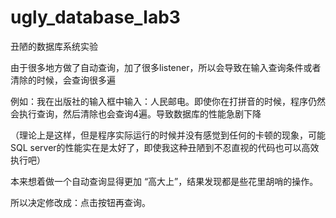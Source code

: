 # ugly_database_lab3
丑陋的数据库系统实验

由于很多地方做了自动查询，加了很多listener，所以会导致在输入查询条件或者清除的时候，会查询很多遍

例如：我在出版社的输入框中输入：人民邮电。即使你在打拼音的时候，程序仍然会执行查询，然后清除也会查询4遍。导致数据库的性能急剧下降

（理论上是这样，但是程序实际运行的时候并没有感觉到任何的卡顿的现象，可能SQL server的性能实在是太好了，即使我这种丑陋到不忍直视的代码也可以高效执行吧）

本来想着做一个自动查询显得更加 “高大上”，结果发现都是些花里胡哨的操作。

所以决定修改成：点击按钮再查询。



